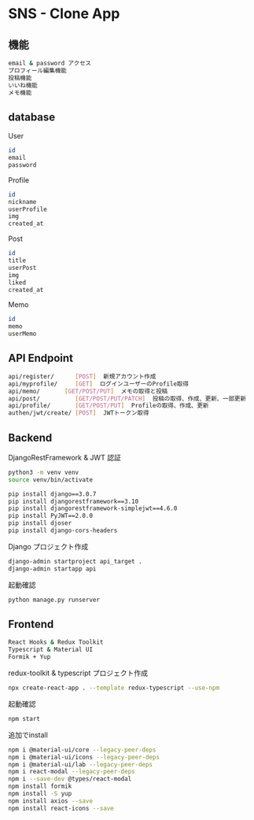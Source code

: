 # SNS - Clone App

## 機能

```bash
email & password アクセス
プロフィール編集機能
投稿機能
いいね機能
メモ機能
```

## database

User

```bash
id
email
password
```

Profile

```bash
id
nickname
userProfile
img
created_at
```

Post

```bash
id
title
userPost
img
liked
created_at
```

Memo

```bash
id
memo
userMemo
```

## API Endpoint

```bash
api/register/      [POST]  新規アカウント作成
api/myprofile/     [GET]  ログインユーザーのProfile取得
api/memo/       [GET/POST/PUT]  メモの取得と投稿
api/post/          [GET/POST/PUT/PATCH]  投稿の取得、作成、更新、一部更新
api/profile/       [GET/POST/PUT]  Profileの取得、作成、更新
authen/jwt/create/ [POST]  JWTトークン取得
```

## Backend

DjangoRestFramework & JWT 認証

```bash
python3 -m venv venv
source venv/bin/activate
```

```bash
pip install django==3.0.7
pip install djangorestframework==3.10
pip install djangorestframework-simplejwt==4.6.0
pip install PyJWT==2.0.0
pip install djoser
pip install django-cors-headers
```

Django プロジェクト作成

```bash
django-admin startproject api_target .
django-admin startapp api
```

起動確認

```bash
python manage.py runserver
```

## Frontend

```bash
React Hooks & Redux Toolkit
Typescript & Material UI
Formik + Yup
```

redux-toolkit & typescript プロジェクト作成

```bash
npx create-react-app . --template redux-typescript --use-npm
```

起動確認

```bash
npm start
```

追加でinstall

```bash
npm i @material-ui/core --legacy-peer-deps
npm i @material-ui/icons --legacy-peer-deps
npm i @material-ui/lab --legacy-peer-deps
npm i react-modal --legacy-peer-deps
npm i --save-dev @types/react-modal
npm install formik
npm install -S yup
npm install axios --save
npm install react-icons --save
```
